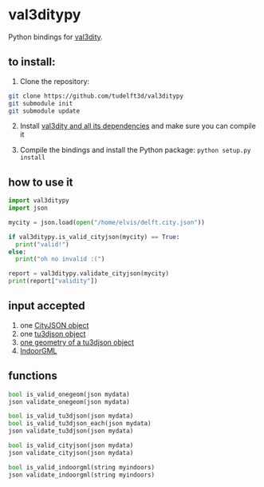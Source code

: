 # val3ditypy

Python bindings for [val3dity](https://github.com/tudelft3d/val3dity).


## to install:

1. Clone the repository:

```bash
git clone https://github.com/tudelft3d/val3ditypy
git submodule init
git submodule update
```

2. Install [val3dity and all its dependencies](https://github.com/tudelft3d/val3dity#installation-of-the-command-line-tool) and make sure you can compile it

3. Compile the bindings and install the Python package: `python setup.py install`


## how to use it

```python
import val3ditypy
import json

mycity = json.load(open("/home/elvis/delft.city.json"))

if val3ditypy.is_valid_cityjson(mycity) == True:
  print("valid!")
else:
  print("oh no invalid :(")

report = val3ditypy.validate_cityjson(mycity)
print(report["validity"])
```

## input accepted

1. one [CityJSON object](https://www.cityjson.org/specs/1.0.3/#cityjson-object)
2. one [tu3djson object](https://github.com/tudelft3d/tu3djson#tu3djson-object)
3. [one geometry of a tu3djson object](https://github.com/tudelft3d/tu3djson#geometry-object)
4. [IndoorGML](http://indoorgml.net/)

## functions

```python
bool is_valid_onegeom(json mydata)
json validate_onegeom(json mydata)

bool is_valid_tu3djson(json mydata)
bool is_valid_tu3djson_each(json mydata)
json validate_tu3djson(json mydata)

bool is_valid_cityjson(json mydata)
json validate_cityjson(json mydata)

bool is_valid_indoorgml(string myindoors)
json validate_indoorgml(string myindoors)
```
